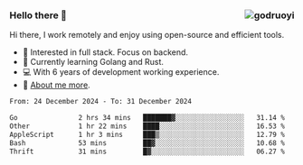 ### Hello there 👋 <img align="right" src="https://github-readme-stats.vercel.app/api?username=godruoyi&show_icons=true" alt="godruoyi" />

Hi there, I work remotely and enjoy using open-source and efficient tools.

- 🔭 Interested in full stack. Focus on backend.
- 🌱 Currently learning Golang and Rust.
- 💻 With 6 years of development working experience.
- 👒 [About me more](https://godruoyi.com/posts/about-godruoyi).



<!--START_SECTION:waka-->

```txt
From: 24 December 2024 - To: 31 December 2024

Go               2 hrs 34 mins   ███████▓░░░░░░░░░░░░░░░░░   31.14 %
Other            1 hr 22 mins    ████░░░░░░░░░░░░░░░░░░░░░   16.53 %
AppleScript      1 hr 3 mins     ███▒░░░░░░░░░░░░░░░░░░░░░   12.79 %
Bash             53 mins         ██▓░░░░░░░░░░░░░░░░░░░░░░   10.68 %
Thrift           31 mins         █▓░░░░░░░░░░░░░░░░░░░░░░░   06.27 %
```

<!--END_SECTION:waka-->
